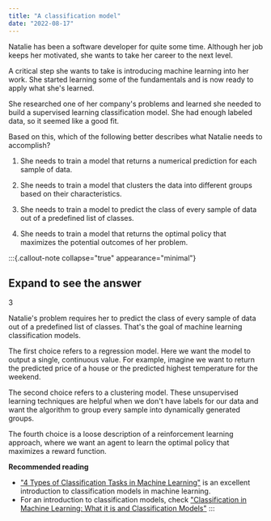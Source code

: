 ```yaml
---
title: "A classification model"
date: "2022-08-17"
---
```


Natalie has been a software developer for quite some time. Although her job keeps her motivated, she wants to take her career to the next level.

A critical step she wants to take is introducing machine learning into her work. She started learning some of the fundamentals and is now ready to apply what she's learned.

She researched one of her company's problems and learned she needed to build a supervised learning classification model. She had enough labeled data, so it seemed like a good fit.

Based on this, which of the following better describes what Natalie needs to accomplish?  

1. She needs to train a model that returns a numerical prediction for each sample of data.  

2. She needs to train a model that clusters the data into different groups based on their characteristics.  

3. She needs to train a model to predict the class of every sample of data out of a predefined list of classes.  

4. She needs to train a model that returns the optimal policy that maximizes the potential outcomes of her problem.  

:::{.callout-note collapse="true" appearance="minimal"}
## Expand to see the answer

3

Natalie's problem requires her to predict the class of every sample of data out of a predefined list of classes. That's the goal of machine learning classification models.

The first choice refers to a regression model. Here we want the model to output a single, continuous value. For example, imagine we want to return the predicted price of a house or the predicted highest temperature for the weekend.

The second choice refers to a clustering model. These unsupervised learning techniques are helpful when we don't have labels for our data and want the algorithm to group every sample into dynamically generated groups.

The fourth choice is a loose description of a reinforcement learning approach, where we want an agent to learn the optimal policy that maximizes a reward function.

**Recommended reading**

* ["4 Types of Classification Tasks in Machine Learning"](https://machinelearningmastery.com/types-of-classification-in-machine-learning/) is an excellent introduction to classification models in machine learning.
* For an introduction to classification models, check ["Classification in Machine Learning: What it is and Classification Models"](https://www.simplilearn.com/tutorials/machine-learning-tutorial/classification-in-machine-learning)
:::
